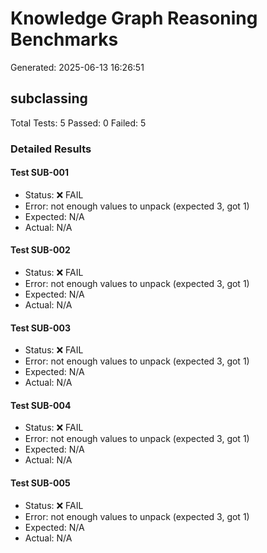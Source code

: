 # Knowledge Graph Reasoning Benchmarks

Generated: 2025-06-13 16:26:51

## subclassing

Total Tests: 5
Passed: 0
Failed: 5

### Detailed Results

#### Test SUB-001
- Status: ❌ FAIL
- Error: not enough values to unpack (expected 3, got 1)
- Expected: N/A
- Actual: N/A

#### Test SUB-002
- Status: ❌ FAIL
- Error: not enough values to unpack (expected 3, got 1)
- Expected: N/A
- Actual: N/A

#### Test SUB-003
- Status: ❌ FAIL
- Error: not enough values to unpack (expected 3, got 1)
- Expected: N/A
- Actual: N/A

#### Test SUB-004
- Status: ❌ FAIL
- Error: not enough values to unpack (expected 3, got 1)
- Expected: N/A
- Actual: N/A

#### Test SUB-005
- Status: ❌ FAIL
- Error: not enough values to unpack (expected 3, got 1)
- Expected: N/A
- Actual: N/A

